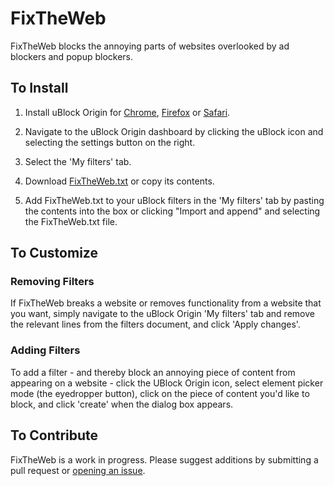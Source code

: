 # FixTheWeb

FixTheWeb blocks the annoying parts of websites overlooked by ad blockers and popup blockers. 

## To Install

1. Install uBlock Origin for [Chrome](https://chrome.google.com/webstore/detail/ublock-origin/cjpalhdlnbpafiamejdnhcphjbkeiagm), [Firefox](https://addons.mozilla.org/en-US/firefox/addon/ublock-origin/) or [Safari](https://safari-extensions.apple.com/details/?id=com.el1t.uBlock-3NU33NW2M3). 

2. Navigate to the uBlock Origin dashboard by clicking the uBlock icon and selecting the settings button on the right.  

3. Select the 'My filters' tab. 

4. Download [FixTheWeb.txt](https://raw.githubusercontent.com/nickslevine/FixTheWeb/master/FixTheWeb.txt) or copy its contents. 

5. Add FixTheWeb.txt to your uBlock filters in the 'My filters' tab by pasting the contents into the box or clicking "Import and append" and selecting the FixTheWeb.txt file. 



## To Customize

### Removing Filters

If FixTheWeb breaks a website or removes functionality from a website that you want, simply navigate to the uBlock Origin 'My filters' tab and remove the relevant lines from the filters document, and click 'Apply changes'. 

### Adding Filters

To add a filter - and thereby block an annoying piece of content from appearing on a website - click the UBlock Origin icon, select element picker mode (the eyedropper button), click on the piece of content you'd like to block, and click 'create' when the dialog box appears. 

## To Contribute

FixTheWeb is a work in progress. Please suggest additions by submitting a pull request or [opening an issue](https://github.com/nickslevine/FixTheWeb/issues). 

